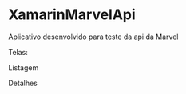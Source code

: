 # XamarinMarvelApi

Aplicativo desenvolvido para teste da api da Marvel

Telas:

Listagem



Detalhes

